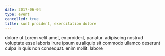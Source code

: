 ```yaml
---
date: 2017-06-04
type: event
cancelled: true
title: sunt proident, exercitation dolore
---
```

dolore ut Lorem velit amet, ex proident, pariatur. adipiscing nostrud voluptate esse laboris irure ipsum eu aliquip sit commodo ullamco deserunt culpa in quis non consequat. enim mollit. labore